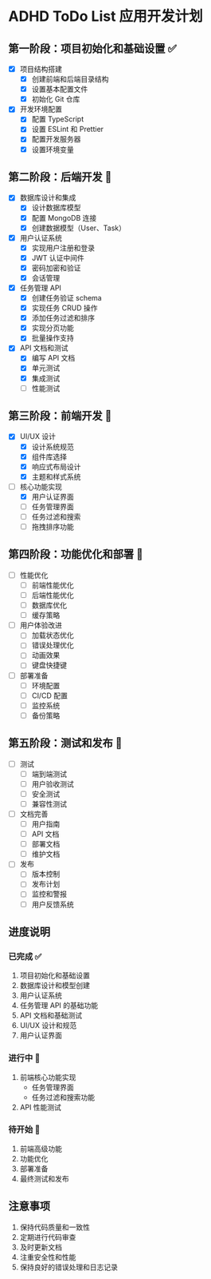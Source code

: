 # ADHD ToDo List 应用开发计划

## 第一阶段：项目初始化和基础设置 ✅

- [x] 项目结构搭建
  - [x] 创建前端和后端目录结构
  - [x] 设置基本配置文件
  - [x] 初始化 Git 仓库

- [x] 开发环境配置
  - [x] 配置 TypeScript
  - [x] 设置 ESLint 和 Prettier
  - [x] 配置开发服务器
  - [x] 设置环境变量

## 第二阶段：后端开发 🚧

- [x] 数据库设计和集成
  - [x] 设计数据库模型
  - [x] 配置 MongoDB 连接
  - [x] 创建数据模型（User、Task）

- [x] 用户认证系统
  - [x] 实现用户注册和登录
  - [x] JWT 认证中间件
  - [x] 密码加密和验证
  - [x] 会话管理

- [x] 任务管理 API
  - [x] 创建任务验证 schema
  - [x] 实现任务 CRUD 操作
  - [x] 添加任务过滤和排序
  - [x] 实现分页功能
  - [x] 批量操作支持

- [x] API 文档和测试
  - [x] 编写 API 文档
  - [x] 单元测试
  - [x] 集成测试
  - [ ] 性能测试

## 第三阶段：前端开发 🚧

- [x] UI/UX 设计
  - [x] 设计系统规范
  - [x] 组件库选择
  - [x] 响应式布局设计
  - [x] 主题和样式系统

- [ ] 核心功能实现
  - [x] 用户认证界面
  - [ ] 任务管理界面
  - [ ] 任务过滤和搜索
  - [ ] 拖拽排序功能

## 第四阶段：功能优化和部署 📝

- [ ] 性能优化
  - [ ] 前端性能优化
  - [ ] 后端性能优化
  - [ ] 数据库优化
  - [ ] 缓存策略

- [ ] 用户体验改进
  - [ ] 加载状态优化
  - [ ] 错误处理优化
  - [ ] 动画效果
  - [ ] 键盘快捷键

- [ ] 部署准备
  - [ ] 环境配置
  - [ ] CI/CD 配置
  - [ ] 监控系统
  - [ ] 备份策略

## 第五阶段：测试和发布 📝

- [ ] 测试
  - [ ] 端到端测试
  - [ ] 用户验收测试
  - [ ] 安全测试
  - [ ] 兼容性测试

- [ ] 文档完善
  - [ ] 用户指南
  - [ ] API 文档
  - [ ] 部署文档
  - [ ] 维护文档

- [ ] 发布
  - [ ] 版本控制
  - [ ] 发布计划
  - [ ] 监控和警报
  - [ ] 用户反馈系统

## 进度说明

### 已完成 ✅
1. 项目初始化和基础设置
2. 数据库设计和模型创建
3. 用户认证系统
4. 任务管理 API 的基础功能
5. API 文档和基础测试
6. UI/UX 设计和规范
7. 用户认证界面

### 进行中 🚧
1. 前端核心功能实现
   - 任务管理界面
   - 任务过滤和搜索功能
2. API 性能测试

### 待开始 📝
1. 前端高级功能
2. 功能优化
3. 部署准备
4. 最终测试和发布

## 注意事项
1. 保持代码质量和一致性
2. 定期进行代码审查
3. 及时更新文档
4. 注重安全性和性能
5. 保持良好的错误处理和日志记录
